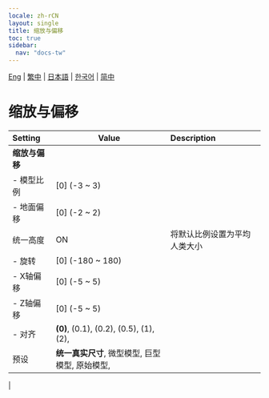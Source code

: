 ```yaml
---
locale: zh-rCN
layout: single
title: 缩放与偏移
toc: true
sidebar:
  nav: "docs-tw"
---
```

[Eng](/dancexr/menu/2025.4/actor/scale_&_offset) | [繁中](/tw/dancexr/menu/2025.4/actor/scale_&_offset) | [日本語](/jp/dancexr/menu/2025.4/actor/scale_&_offset) | [한국어](/kr/dancexr/menu/2025.4/actor/scale_&_offset) | [简中](/zh/dancexr/menu/2025.4/actor/scale_&_offset)

# 缩放与偏移



| Setting | Value | Description |
| :--- | --- | :--- |
|**缩放与偏移** | | 
|- 模型比例 | [0] (-3 ~ 3) | 
|- 地面偏移 | [0] (-2 ~ 2) | 
| 统一高度 | ON | 将默认比例设置为平均人类大小
|- 旋转 | [0] (-180 ~ 180) | 
|- X轴偏移 | [0] (-5 ~ 5) | 
|- Z轴偏移 | [0] (-5 ~ 5) | 
|- 对齐 | **(0)**, (0.1), (0.2), (0.5), (1), (2),  | 
| 预设 | **统一真实尺寸**, 微型模型, 巨型模型, 原始模型,  |  |
|
